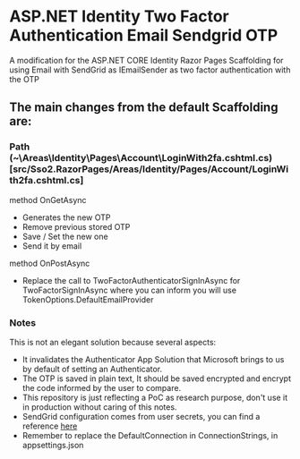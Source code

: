 # ASP.NET Identity Two Factor Authentication Email Sendgrid OTP
A modification for the ASP.NET CORE Identity Razor Pages Scaffolding for using Email with SendGrid as IEmailSender as two factor authentication with the OTP


## The main changes from the default Scaffolding are:
### Path (~\Areas\Identity\Pages\Account\LoginWith2fa.cshtml.cs)[src/Sso2.RazorPages/Areas/Identity/Pages/Account/LoginWith2fa.cshtml.cs]
method OnGetAsync
* Generates the new OTP
* Remove previous stored OTP
* Save / Set the new one
* Send it by email

method OnPostAsync
* Replace the call to TwoFactorAuthenticatorSignInAsync for TwoFactorSignInAsync where you can inform you will use TokenOptions.DefaultEmailProvider

### Notes
This is not an elegant solution because several aspects:
* It invalidates the Authenticator App Solution that Microsoft brings to us by default of setting an Authenticator.
* The OTP is saved in plain text, It should be saved encrypted and encrypt the code informed by the user to compare.
* This repository is just reflecting a PoC as research purpose, don't use it in production without caring of this notes.
* SendGrid configuration comes from user secrets, you can find a reference [here](https://docs.microsoft.com/es-es/aspnet/core/security/authentication/accconfirm?view=aspnetcore-5.0&tabs=visual-studio#configure-sendgrid-user-secrets)
* Remember to replace the DefaultConnection in ConnectionStrings, in appsettings.json
